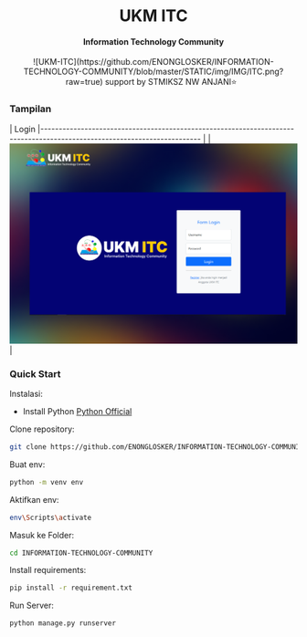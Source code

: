 <h1 align="center">UKM ITC </h1>
<h4 align="center">Information Technology Community</h3>
<div align="center">
  ![UKM-ITC](https://github.com/ENONGLOSKER/INFORMATION-TECHNOLOGY-COMMUNITY/blob/master/STATIC/img/IMG/ITC.png?raw=true)
  support by STMIKSZ NW ANJANI⭐&nbsp;&nbsp;
</div>


### Tampilan

| Login                                                                                                       |------------------------------------------------------------------------------------------------------------------------- |
| ![UKM-ITC](https://github.com/ENONGLOSKER/INFORMATION-TECHNOLOGY-COMMUNITY/blob/master/STATIC/img/IMG/Frame%2019.png) |


### Quick Start

Instalasi:

- Install Python 
  [Python Official](https://www.python.org/)

Clone repository:
```bash
git clone https://github.com/ENONGLOSKER/INFORMATION-TECHNOLOGY-COMMUNITY.git
```
Buat env:
```bash
python -m venv env
```
Aktifkan env:
```bash
env\Scripts\activate
```
Masuk ke Folder:
```bash
cd INFORMATION-TECHNOLOGY-COMMUNITY
```
Install requirements:
```bash
pip install -r requirement.txt
```
Run Server:
```bash
python manage.py runserver
```
